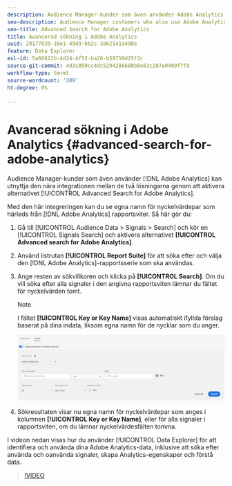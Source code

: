 ```yaml
---
description: Audience Manager-kunder som även använder Adobe Analytics kan utnyttja den nära integrationen mellan de båda lösningarna genom att aktivera alternativet Avancerad sökning för Adobe Analytics.
seo-description: Audience Manager customers who also use Adobe Analytics can leverage the tight integration between the two solutions by enabling the Advanced Search for Adobe Analytics option.
seo-title: Advanced Search for Adobe Analytics
title: Avancerad sökning i Adobe Analytics
uuid: 20177820-10e1-49d9-bb2c-3a62141a498e
feature: Data Explorer
exl-id: 5a66623b-4d24-4f52-ba26-b59750d25f2c
source-git-commit: 4d3c859cc4dc5294286680b0e63c287e0409f7fd
workflow-type: tm+mt
source-wordcount: '209'
ht-degree: 0%

---
```


# Avancerad sökning i Adobe Analytics {#advanced-search-for-adobe-analytics}

Audience Manager-kunder som även använder [!DNL Adobe Analytics] kan utnyttja den nära integrationen mellan de två lösningarna genom att aktivera alternativet [!UICONTROL Advanced Search for Adobe Analytics].

Med den här integreringen kan du se egna namn för nyckelvärdepar som härleds från [!DNL Adobe Analytics] rapportsviter. Så här gör du:

1. Gå till [!UICONTROL Audience Data > Signals > Search] och kör en [!UICONTROL Signals Search] och aktivera alternativet **[!UICONTROL Advanced search for Adobe Analytics]**.
1. Använd listrutan **[!UICONTROL Report Suite]** för att söka efter och välja den [!DNL Adobe Analytics]-rapportsserie som ska användas.
1. Ange resten av sökvillkoren och klicka på **[!UICONTROL Search]**. Om du vill söka efter alla signaler i den angivna rapportsviten lämnar du fältet för nyckelvärden tomt.
   >[!NOTE]
   >
   >I fältet **[!UICONTROL Key or Key Name]** visas automatiskt ifyllda förslag baserat på dina indata, liksom egna namn för de nycklar som du anger.

   ![](assets/signals-search-analytics.png)
1. Sökresultaten visar nu egna namn för nyckelvärdepar som anges i kolumnen **[!UICONTROL Key or Key Name]**, eller för alla signaler i rapportsviten, om du lämnar nyckelvärdesfälten tomma.

I videon nedan visas hur du använder [!UICONTROL Data Explorer] för att identifiera och använda dina Adobe Analytics-data, inklusive att söka efter använda och oanvända signaler, skapa Analytics-egenskaper och förstå data.

>[!VIDEO](https://video.tv.adobe.com/v/25150)
